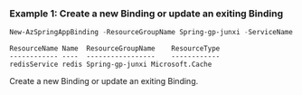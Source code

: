 ### Example 1: Create a new Binding or update an exiting Binding
```powershell
New-AzSpringAppBinding -ResourceGroupName Spring-gp-junxi -ServiceName Spring-service -name redis -Key myKey -ResourceId myResourceId -AppName tools -BindingParameter @{ "useSsl"= "true" }
```

```output
ResourceName Name  ResourceGroupName    ResourceType
------------ ----  -----------------    ------------
redisService redis Spring-gp-junxi Microsoft.Cache
```

Create a new Binding or update an exiting Binding.

